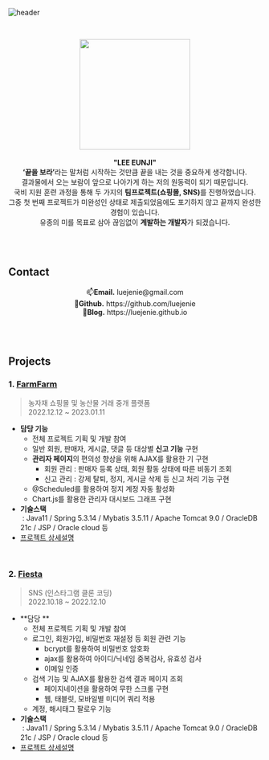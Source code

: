 ![header](https://capsule-render.vercel.app/api?type=transparent&color=gradient&height=160&section=header&text=portfolio&fontSize=70&fontColor=FFC325&fontAlign=60)


<br>

<p align="center">
<img src="https://user-images.githubusercontent.com/110653573/222771132-e7820239-c68b-43de-a246-a3c6f81fbaca.jpg" width="220px" /> <br><br>
<b>"LEE EUNJI"</b><br>
<b>‘끝을 보라’</b>라는 말처럼 시작하는 것만큼 끝을 내는 것을 중요하게 생각합니다. <br>
결과물에서 오는 보람이 앞으로 나아가게 하는 저의 원동력이 되기 때문입니다. <br> 
국비 지원 훈련 과정을 통해 두 가지의 <b>팀프로젝트(쇼핑몰, SNS)</b>를 진행하였습니다. <br> 
그중 첫 번째 프로젝트가 미완성인 상태로 제출되었음에도 포기하지 않고 끝까지 완성한 경험이 있습니다. <br> 
유종의 미를 목표로 삼아 끊임없이 <b>계발하는 개발자</b>가 되겠습니다.
</p>


<br>
<br>
<!-- &nbsp;&nbsp; -->

## Contact

<p align="center">
📫<b>Email.</b> luejenie@gmail.com <br>
🌱<b>Github.</b> https://github.com/luejenie <br>
🤔<b>Blog.</b> https://luejenie.github.io
</p>

<br>
<br>

## Projects
### 1. [FarmFarm](http://129.154.53.250:8080/)
> 농자재 쇼핑몰 및 농산물 거래 중개 플랫폼 <br>
> 2022.12.12 ~ 2023.01.11

- **담당 기능**<br>
  - 전체 프로젝트 기획 및 개발 참여
  - 일반 회원, 판매자, 게시글, 댓글 등 대상별 **신고 기능** 구현
  - **관리자 페이지**의 편의성 향상을 위해 AJAX를 활용한 기 구현
    - 회원 관리 : 판매자 등록 상태, 회원 활동 상태에 따른 비동기 조회
    - 신고 관리 : 강제 탈퇴, 정지, 게시글 삭제 등 신고 처리 기능 구현
  - @Scheduled를 활용하여 정지 계정 자동 활성화
  - Chart.js를 활용한 관리자 대시보드 그래프 구현
- **기술스택**<br>
&nbsp;: Java11 / Spring 5.3.14 / Mybatis 3.5.11 / Apache Tomcat 9.0 / OracleDB 21c / JSP / Oracle cloud 등<br>
- [프로젝트 상세설명](https://github.com/luejenie/FarmFarm.git)

<br>

### 2. [Fiesta](http://146.56.188.235:8080/)
> SNS (인스타그램 클론 코딩) <br>
> 2022.10.18 ~ 2022.12.10

- **담당 **<br>
  - 전체 프로젝트 기획 및 개발 참여
  - 로그인, 회원가입, 비밀번호 재설정 등 회원 관련 기능
    - bcrypt를 활용하여 비밀번호 암호화
    - ajax를 활용하여 아이디/닉네임 중복검사, 유효성 검사
    - 이메일 인증
  - 검색 기능 및 AJAX를 활용한 검색 결과 페이지 조회
    - 페이지네이션을 활용하여 무한 스크롤 구현
    - 웹, 태블릿, 모바일별 미디어 쿼리 적용
  - 계정, 해시태그 팔로우 기능
- **기술스택**<br>
&nbsp;: Java11 / Spring 5.3.14 / Mybatis 3.5.11 / Apache Tomcat 9.0 / OracleDB 21c / JSP / Oracle cloud 등<br>
- [프로젝트 상세설명](https://github.com/luejenie/Fiesta.git)

